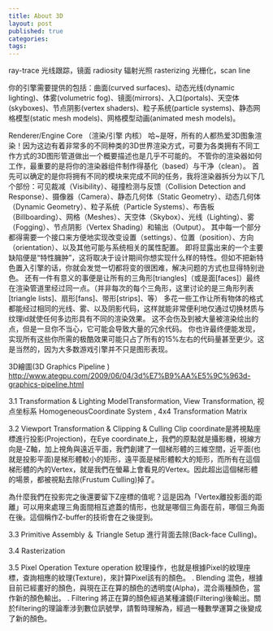 ```yaml
---
title: About 3D
layout: post
published: true
categories: 
tags: 
---
```


ray-trace 光线跟踪，镜面
radiosity 辐射光照
rasterizing 光栅化，scan line

你的引擎需要提供的包括：曲面(curved surfaces)、动态光线(dynamic lighting)、体雾(volumetric fog)、镜面(mirrors)、入口(portals)、天空体(skyboxes)、节点阴影(vertex shaders)、粒子系统(particle systems)、静态网格模型(static mesh models)、网格模型动画(animated mesh models)。

Renderer/Engine Core （渲染/引擎 内核）
哈~是呀，所有的人都热爱3D图象渲染！因为这边有着非常多的不同种类的3D世界渲染方式，可要为各类拥有不同工作方式的3D图形管道做出一个概要描述也是几乎不可能的。
不管你的渲染器如何工作，最重要的是将你的渲染器组件制作得基化（based）与干净（clean）。
首先可以确定的是你将拥有不同的模块来完成不同的任务，我将渲染器拆分为以下几个部份：可见裁减（Visibility）、碰撞检测与反馈（Collision Detection and Response）、摄像器（Camera）、静态几何体（Static Geometry）、动态几何体（Dynamic Geometry）、粒子系统（Particle Systems）、布告板（Billboarding）、网格（Meshes）、天空体（Skybox）、光线（Lighting）、雾（Fogging）、节点阴影（Vertex Shading）和输出（Output）。
其中每一个部分都得需要一个接口来方便地实现改变设置（settings）、位置（position）、方向（orientation）、以及其他可能与系统相关的属性配置。
即将显露出来的一个主要缺陷便是“特性臃肿”，这将取决于设计期间你想实现什么样的特性。但如不把新特色置入引擎的话，你就会发觉一切都将变的很困难，解决问题的方式也显得特别逊色。
还有一件有意义的事便是让所有的三角形[triangles]（或是面[faces]）最终在渲染管道里经过同一点。（并非每次的每个三角形，这里讨论的是三角形列表[triangle lists]、扇形[fans]、带形[strips]、等） 多花一些工作让所有物体的格式都能经过相同的光线、雾、以及阴影代码，这样就能非常便利地仅通过切换材质与纹理id就使任何多边形具有不同的渲染效果。
这不会伤及到被大量被渲染绘出的点，但是一旦你不当心，它可能会导致大量的冗余代码。
你也许最终便能发现，实现所有这些你所需的极酷效果可能只占了所有的15%左右的代码量甚至更少。这是当然的，因为大多数游戏引擎并不只是图形表现。

3D繪圖(3D Graphics Pipeline ) http://www.ategpu.com/2009/06/04/3d%E7%B9%AA%E5%9C%963d-graphics-pipeline.html

3.1 Transformation & Lighting 
ModelTransformation,  View Transformation, 视点坐标系 HomogeneousCoordinate System , 4x4 Transformation Matrix

3.2 Viewport Transformation & Clipping & Culling 
Clip coordinate是將視點座標進行投影(Projection)，在Eye coordinate上，我們的原點就是攝影機，視線方向是-Z軸，加上視角與遠近平面，我們創建了一個梯形體的三維空間，近平面(也就是投影平面)是梯形體較小的矩形，遠平面是梯形體較大的矩形，而所有在這個梯形體的內的Vertex，就是我們在螢幕上會看見的Vertex。因此超出這個梯形體的場景，都被視點去除(Frustum Culling)掉了。 

為什麼我們在投影完之後還要留下Z座標的值呢？這是因為「Vertex離投影面的距離」可以用來處理三角面間相互遮蓋的情形，也就是哪個三角面在前，哪個三角面在後。這個稱作Z-buffer的技術會在之後提到。 

3.3 Primitive Assembly ＆ Triangle Setup 
進行背面去除(Back-face Culling)。 

3.4 Rasterization

3.5 Pixel Operation 
Texture operation 
紋理操作，也就是根據Pixel的紋理座標，查詢相應的紋理(Texture)，來計算Pixel該有的顏色。 
.
Blending 
混色，根據目前已經畫好的顏色，與現在正在算的顏色的透明度(Alpha)，混合兩種顏色，當作新的顏色輸出。 
.
Filtering 
將正在算的顏色經過某種濾鏡(Filtering)後輸出。關於filtering的理論牽涉到數位訊號學，請暫時理解為，經過一種數學運算之後變成了新的顏色。
